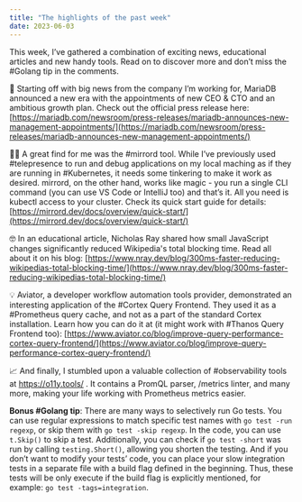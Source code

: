 ```yaml
---
title: "The highlights of the past week"
date: 2023-06-03
---
```


This week, I’ve gathered a combination of exciting news, educational articles and new handy tools. Read on to discover more and don’t miss the #Golang tip in the comments.

🎉 Starting off with big news from the company I’m working for, MariaDB announced a new era with the appointments of new CEO & CTO and an ambitious growth plan.
Check out the official press release here:
[https://mariadb.com/newsroom/press-releases/mariadb-announces-new-management-appointments/](https://mariadb.com/newsroom/press-releases/mariadb-announces-new-management-appointments/)

🧙‍♂️ A great find for me was the #mirrord tool. While I’ve previously used #telepresence to run and debug applications on my local maching as if they are running in #Kubernetes,
it needs some tinkering to make it work as desired. mirrord, on the other hand, works like magic - you run a single CLI command (you can use VS Code or IntelliJ too) and that’s it.
All you need is kubectl access to your cluster. Check its quick start guide for details:
[https://mirrord.dev/docs/overview/quick-start/](https://mirrord.dev/docs/overview/quick-start/)

🤓 In an educational article, Nicholas Ray shared how small JavaScript changes significantly reduced Wikipedia's total blocking time. Read all about it on his blog:
[https://www.nray.dev/blog/300ms-faster-reducing-wikipedias-total-blocking-time/](https://www.nray.dev/blog/300ms-faster-reducing-wikipedias-total-blocking-time/)

💡 Aviator, a developer workflow automation tools provider, demonstrated an interesting application of the #Cortex Query Frontend. They used it as a #Prometheus query cache,
and not as a part of the standard Cortex installation. Learn how you can do it at (it might work with #Thanos Query Frontend too):
[https://www.aviator.co/blog/improve-query-performance-cortex-query-frontend/](https://www.aviator.co/blog/improve-query-performance-cortex-query-frontend/)

📈 And finally, I stumbled upon a valuable collection of #observability tools at https://o11y.tools/ . It contains a PromQL parser, /metrics linter, and many more,
making your life working with Prometheus metrics easier.


**Bonus #Golang tip**: There are many ways to selectively run Go tests. You can use regular expressions to match specific test names with `go test -run regexp`,
or skip them with `go test -skip regexp`. In the code, you can use `t.Skip()` to skip a test. Additionally, you can check if `go test -short` was run by calling `testing.Short()`,
allowing you shorten the testing. And if you don’t want to modify your tests’ code, you can place your slow integration tests in a separate file with a build flag defined in the beginning.
Thus, these tests will be only execute if the build flag is explicitly mentioned, for example: `go test -tags=integration`.
